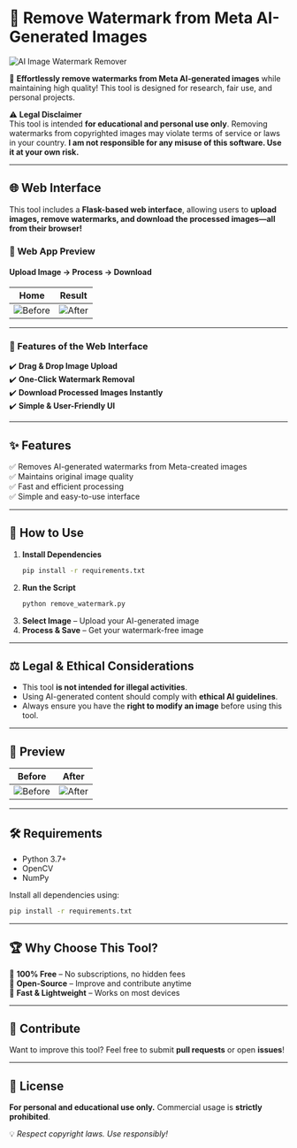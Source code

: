 
# 🚀 Remove Watermark from Meta AI-Generated Images  

![AI Image Watermark Remover](https://github.com/AKHILCHANDRAN19/FLASK-APP-WM-REMOVER-META-AI/blob/main/logo.png)  

🔹 **Effortlessly remove watermarks from Meta AI-generated images** while maintaining high quality! This tool is designed for research, fair use, and personal projects.  

⚠️ **Legal Disclaimer**  
This tool is intended **for educational and personal use only**. Removing watermarks from copyrighted images may violate terms of service or laws in your country. **I am not responsible for any misuse of this software. Use it at your own risk.**  

---

## 🌐 Web Interface  

This tool includes a **Flask-based web interface**, allowing users to **upload images, remove watermarks, and download the processed images—all from their browser!**  

### **📸 Web App Preview**  
#### **Upload Image → Process → Download**
Home | Result
:-------------------------:|:-------------------------:  
![Before](https://github.com/AKHILCHANDRAN19/FLASK-APP-WM-REMOVER-META-AI/blob/main/Ui1.jpg) | ![After](https://github.com/AKHILCHANDRAN19/FLASK-APP-WM-REMOVER-META-AI/blob/main/Ui2.jpg)  

---

### **🌟 Features of the Web Interface**  
✔️ **Drag & Drop Image Upload**  
✔️ **One-Click Watermark Removal**  
✔️ **Download Processed Images Instantly**  
✔️ **Simple & User-Friendly UI**  

---

## ✨ Features  
✅ Removes AI-generated watermarks from Meta-created images  
✅ Maintains original image quality  
✅ Fast and efficient processing  
✅ Simple and easy-to-use interface  

---

## 📌 How to Use  
1. **Install Dependencies**  
   ```bash
   pip install -r requirements.txt
   ```  
2. **Run the Script**  
   ```bash
   python remove_watermark.py
   ```  
3. **Select Image** – Upload your AI-generated image  
4. **Process & Save** – Get your watermark-free image  

---

## ⚖️ Legal & Ethical Considerations  
- This tool **is not intended for illegal activities**.  
- Using AI-generated content should comply with **ethical AI guidelines**.  
- Always ensure you have the **right to modify an image** before using this tool.  

---

## 🎨 Preview  
Before | After  
:-------------------------:|:-------------------------:  
![Before](https://github.com/AKHILCHANDRAN19/FLASK-APP-WM-REMOVER-META-AI/blob/main/before.jpg) | ![After](https://github.com/AKHILCHANDRAN19/FLASK-APP-WM-REMOVER-META-AI/blob/main/after.png)  

---

## 🛠️ Requirements  
- Python 3.7+  
- OpenCV  
- NumPy  

Install all dependencies using:  
```bash
pip install -r requirements.txt
```

---

## 🏆 Why Choose This Tool?  
🔹 **100% Free** – No subscriptions, no hidden fees  
🔹 **Open-Source** – Improve and contribute anytime  
🔹 **Fast & Lightweight** – Works on most devices  

---

## 🤝 Contribute  
Want to improve this tool? Feel free to submit **pull requests** or open **issues**!  

---

## 📜 License  
**For personal and educational use only.** Commercial usage is **strictly prohibited**.  

💡 *Respect copyright laws. Use responsibly!*  

